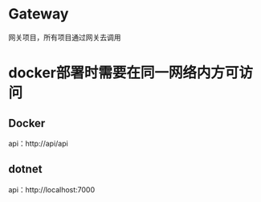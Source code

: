 # Gateway
网关项目，所有项目通过网关去调用

# docker部署时需要在同一网络内方可访问
## Docker
api：http://api/api

## dotnet
api：http://localhost:7000